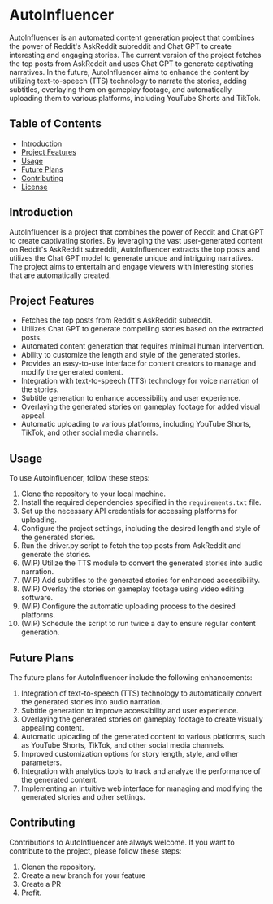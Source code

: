 # AutoInfluencer

AutoInfluencer is an automated content generation project that combines the power of Reddit's AskReddit subreddit and Chat GPT to create interesting and engaging stories. The current version of the project fetches the top posts from AskReddit and uses Chat GPT to generate captivating narratives. In the future, AutoInfluencer aims to enhance the content by utilizing text-to-speech (TTS) technology to narrate the stories, adding subtitles, overlaying them on gameplay footage, and automatically uploading them to various platforms, including YouTube Shorts and TikTok.

## Table of Contents
- [Introduction](#introduction)
- [Project Features](#project-features)
- [Usage](#usage)
- [Future Plans](#future-plans)
- [Contributing](#contributing)
- [License](#license)

## Introduction
AutoInfluencer is a project that combines the power of Reddit and Chat GPT to create captivating stories. By leveraging the vast user-generated content on Reddit's AskReddit subreddit, AutoInfluencer extracts the top posts and utilizes the Chat GPT model to generate unique and intriguing narratives. The project aims to entertain and engage viewers with interesting stories that are automatically created.

## Project Features
- Fetches the top posts from Reddit's AskReddit subreddit.
- Utilizes Chat GPT to generate compelling stories based on the extracted posts.
- Automated content generation that requires minimal human intervention.
- Ability to customize the length and style of the generated stories.
- Provides an easy-to-use interface for content creators to manage and modify the generated content.
- Integration with text-to-speech (TTS) technology for voice narration of the stories.
- Subtitle generation to enhance accessibility and user experience.
- Overlaying the generated stories on gameplay footage for added visual appeal.
- Automatic uploading to various platforms, including YouTube Shorts, TikTok, and other social media channels.

## Usage
To use AutoInfluencer, follow these steps:

1. Clone the repository to your local machine.
2. Install the required dependencies specified in the `requirements.txt` file.
3. Set up the necessary API credentials for accessing platforms for uploading.
4. Configure the project settings, including the desired length and style of the generated stories.
5. Run the driver.py script to fetch the top posts from AskReddit and generate the stories.
6. (WIP) Utilize the TTS module to convert the generated stories into audio narration.
7. (WIP) Add subtitles to the generated stories for enhanced accessibility.
8. (WIP) Overlay the stories on gameplay footage using video editing software.
9. (WIP) Configure the automatic uploading process to the desired platforms.
10. (WIP) Schedule the script to run twice a day to ensure regular content generation.

## Future Plans
The future plans for AutoInfluencer include the following enhancements:

1. Integration of text-to-speech (TTS) technology to automatically convert the generated stories into audio narration.
2. Subtitle generation to improve accessibility and user experience.
3. Overlaying the generated stories on gameplay footage to create visually appealing content.
4. Automatic uploading of the generated content to various platforms, such as YouTube Shorts, TikTok, and other social media channels.
5. Improved customization options for story length, style, and other parameters.
6. Integration with analytics tools to track and analyze the performance of the generated content.
7. Implementing an intuitive web interface for managing and modifying the generated stories and other settings.

## Contributing
Contributions to AutoInfluencer are always welcome. If you want to contribute to the project, please follow these steps:

1. Clonen the repository.
2. Create a new branch for your feature
3. Create a PR
4. Profit.
